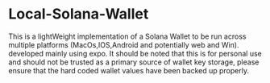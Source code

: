 # Local-Solana-Wallet
This is a lightWeight implementation of a Solana Wallet to be run across multiple platforms (MacOs,IOS,Android and potentially web and Win). developed mainly using expo. It should be noted that this is for personal use and should not be trusted as a primary source of wallet key storage, please ensure that the hard coded wallet values have been backed up properly.
